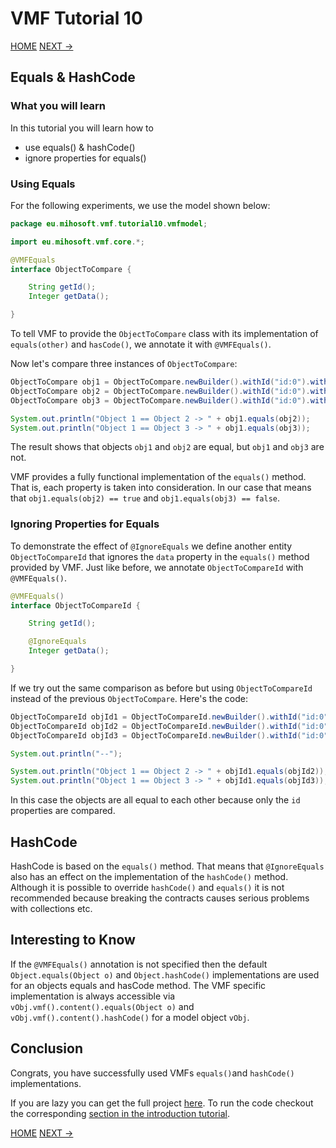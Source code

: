 # VMF Tutorial 10

[HOME](https://github.com/miho/VMF-Tutorials/blob/master/README.md) [NEXT ->](https://github.com/miho/VMF-Tutorials/blob/master/VMF-Tutorial-11/README.md)

## Equals & HashCode

### What you will learn

In this tutorial you will learn how to

- use equals() & hashCode()
- ignore properties for equals()

### Using Equals

For the following experiments, we use the model shown below:

```java
package eu.mihosoft.vmf.tutorial10.vmfmodel;

import eu.mihosoft.vmf.core.*;

@VMFEquals
interface ObjectToCompare {

    String getId();
    Integer getData();

}
```

To tell VMF to provide the `ObjectToCompare` class with its implementation of `equals(other)` and `hasCode()`, we annotate it with `@VMFEquals()`.

Now let's compare three instances of `ObjectToCompare`:

```java
ObjectToCompare obj1 = ObjectToCompare.newBuilder().withId("id:0").withData(7).build();
ObjectToCompare obj2 = ObjectToCompare.newBuilder().withId("id:0").withData(7).build();
ObjectToCompare obj3 = ObjectToCompare.newBuilder().withId("id:0").withData(8).build();

System.out.println("Object 1 == Object 2 -> " + obj1.equals(obj2));
System.out.println("Object 1 == Object 3 -> " + obj1.equals(obj3));
```

The result shows that objects `obj1` and `obj2` are equal, but `obj1` and `obj3` are not.

VMF provides a fully functional implementation of the `equals()` method. That is, each property is taken into consideration. In our case that means that `obj1.equals(obj2) == true` and `obj1.equals(obj3) == false`.

### Ignoring Properties for Equals

To demonstrate the effect of `@IgnoreEquals` we define another entity `ObjectToCompareId` that ignores the `data` property in the `equals()` method provided by VMF. Just like before, we annotate `ObjectToCompareId` with `@VMFEquals()`.

```java
@VMFEquals()
interface ObjectToCompareId {

    String getId();

    @IgnoreEquals
    Integer getData();

}
```

If we try out the same comparison as before but using `ObjectToCompareId` instead of the previous `ObjectToCompare`. Here's the code:

```java
ObjectToCompareId objId1 = ObjectToCompareId.newBuilder().withId("id:0").withData(7).build();
ObjectToCompareId objId2 = ObjectToCompareId.newBuilder().withId("id:0").withData(7).build();
ObjectToCompareId objId3 = ObjectToCompareId.newBuilder().withId("id:0").withData(8).build();

System.out.println("--");

System.out.println("Object 1 == Object 2 -> " + objId1.equals(objId2));
System.out.println("Object 1 == Object 3 -> " + objId1.equals(objId3));
```

In this case the objects are all equal to each other because only the `id` properties are compared.

## HashCode

HashCode is based on the `equals()` method. That means that `@IgnoreEquals` also has an effect on the implementation of the `hashCode()` method. Although it is possible to override `hashCode()` and `equals()` it is not recommended because breaking the contracts causes serious problems with collections etc.


## Interesting to Know

If the `@VMFEquals()` annotation is not specified then the default `Object.equals(Object o)` and
`Object.hashCode()` implementations are used for an objects equals and hasCode method. The VMF
specific implementation is always accessible via `vObj.vmf().content().equals(Object o)` and `vObj.vmf().content().hashCode()` for a model object `vObj`.

## Conclusion

Congrats, you have successfully used VMFs `equals()`and `hashCode()` implementations. 

If you are lazy you can get the full project [here](https://github.com/miho/VMF-Tutorials/tree/master/VMF-Tutorial-10). To run the code checkout the corresponding [section in the introduction tutorial](https://github.com/miho/VMF-Tutorials/blob/master/VMF-Tutorial-01/README.md#running-the-tutorial).


[HOME](https://github.com/miho/VMF-Tutorials/blob/master/README.md) [NEXT ->](https://github.com/miho/VMF-Tutorials/blob/master/VMF-Tutorial-11/README.md)



